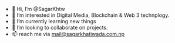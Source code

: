 - 👋 Hi, I’m @SagarKhtw
- 👀 I’m interested in Digital Media, Blockchain & Web 3 technplogy.
- 🌱 I’m currently learning new things
- 💞️ I’m looking to collaborate on projects.
- 📫 reach me via mail@sagarkhatiwada.com.np

<!---
SagarKhtw/SagarKhtw is a ✨ special ✨ repository because its `README.md` (this file) appears on your GitHub profile.
You can click the Preview link to take a look at your changes.
--->
